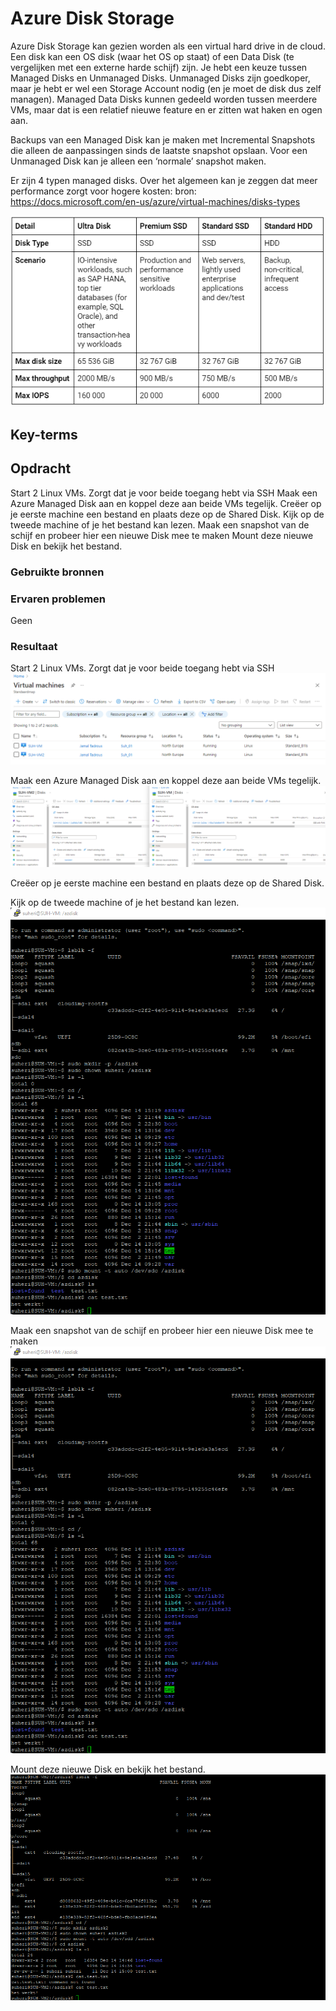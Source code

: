 # Azure Disk Storage

Azure Disk Storage kan gezien worden als een virtual hard drive in de cloud. Een disk kan een OS disk (waar het OS op staat) of een Data Disk (te vergelijken met een externe harde schijf) zijn. Je hebt een keuze tussen Managed Disks en Unmanaged Disks. Unmanaged Disks zijn goedkoper, maar je hebt er wel een Storage Account nodig (en je moet de disk dus zelf managen). Managed Data Disks kunnen gedeeld worden tussen meerdere VMs, maar dat is een relatief nieuwe feature en er zitten wat haken en ogen aan.

Backups van een Managed Disk kan je maken met Incremental Snapshots die alleen de aanpassingen sinds de laatste snapshot opslaan. Voor een Unmanaged Disk kan je alleen een ‘normale’ snapshot maken.

Er zijn 4 typen managed disks. Over het algemeen kan je zeggen dat meer performance zorgt voor hogere kosten:
bron: https://docs.microsoft.com/en-us/azure/virtual-machines/disks-types

![screenshot Desktop](../00_includes/AZ/AZ-07_01.png)

## Key-terms

## Opdracht

Start 2 Linux VMs. Zorgt dat je voor beide toegang hebt via SSH
Maak een Azure Managed Disk aan en koppel deze aan beide VMs tegelijk.
Creëer op je eerste machine een bestand en plaats deze op de Shared Disk.
Kijk op de tweede machine of je het bestand kan lezen.
Maak een snapshot van de schijf en probeer hier een nieuwe Disk mee te maken
Mount deze nieuwe Disk en bekijk het bestand. 

### Gebruikte bronnen

### Ervaren problemen

Geen

### Resultaat

Start 2 Linux VMs. Zorgt dat je voor beide toegang hebt via SSH
![screenshot Desktop](../00_includes/AZ/AZ-07_07.png)

Maak een Azure Managed Disk aan en koppel deze aan beide VMs tegelijk.
![screenshot Desktop](../00_includes/AZ/AZ-07_02.png)

Creëer op je eerste machine een bestand en plaats deze op de Shared Disk.

Kijk op de tweede machine of je het bestand kan lezen.
![screenshot Desktop](../00_includes/AZ/AZ-07_001.png)

Maak een snapshot van de schijf en probeer hier een nieuwe Disk mee te maken
![screenshot Desktop](../00_includes/AZ/AZ-07_001.png)

Mount deze nieuwe Disk en bekijk het bestand. 
![screenshot Desktop](../00_includes/AZ/AZ-07_11.png)